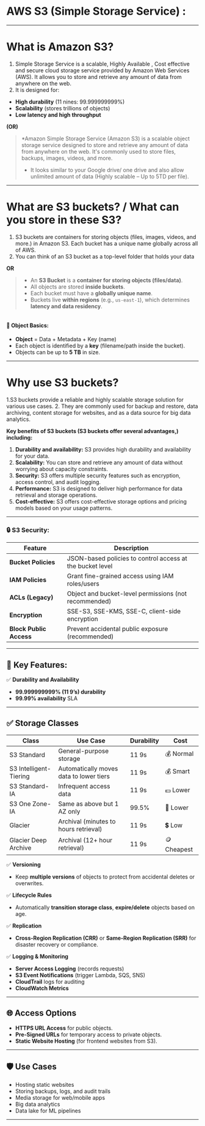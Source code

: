 # AWS S3  (Simple Storage Service) :
------------------------------------
# What is Amazon S3?
1. Simple Storage Service is a scalable, Highly Available , Cost effective and secure cloud storage service provided by Amazon Web Services (AWS). It allows you to store and retrieve any amount of data from anywhere on the web.
2. It is designed for:
 - **High durability** (11 nines: 99.999999999%)
 - **Scalability** (stores trillions of objects)
 - **Low latency and high throughput**

**(OR)**
> *Amazon Simple Storage Service (Amazon S3) is a scalable object storage service designed to store and retrieve any amount of data from anywhere on the web. It's commonly used to store files, backups, images, videos, and more.
> * It looks similar to your Google drive/ one drive and also allow unlimited amount of data (Highly scalable – Up to 5TD per file).

---
# What are S3 buckets? / What can you store in these S3?
1. S3 buckets are containers for storing objects (files, images, videos, and more.) in Amazon S3. Each bucket has a unique name globally across all of AWS. 
2. You can think of an S3 bucket as a top-level folder that holds your data

**OR**
> * An **S3 Bucket** is a **container for storing objects (files/data)**.
> * All objects are stored **inside buckets**.
> * Each bucket must have a **globally unique name**.
> * Buckets live **within regions** (e.g., `us-east-1`), which determines **latency and data residency**.

<img>


#### 🧾 Object Basics:
* **Object** = Data + Metadata + Key (name)
* Each object is identified by a **key** (filename/path inside the bucket).
* Objects can be up to **5 TB** in size.
---
# Why use S3 buckets?
1.S3 buckets provide a reliable and highly scalable storage solution for various use cases.
2. They are commonly used for backup and restore, data archiving, content storage for websites, and as a data source for big data analytics.

**Key benefits of S3 buckets (S3 buckets offer several advantages,) including:**
1. **Durability and availability:** S3 provides high durability and availability for your data.
2. **Scalability:** You can store and retrieve any amount of data without worrying about capacity constraints.
3. **Security:** S3 offers multiple security features such as encryption, access control, and audit logging.
4. **Performance:** S3 is designed to deliver high performance for data retrieval and storage operations.
5. **Cost-effective:** S3 offers cost-effective storage options and pricing models based on your usage patterns.

---
### 🔒 S3 Security:
| Feature                 | Description                                               |
| ----------------------- | --------------------------------------------------------- |
| **Bucket Policies**     | JSON-based policies to control access at the bucket level |
| **IAM Policies**        | Grant fine-grained access using IAM roles/users           |
| **ACLs (Legacy)**       | Object and bucket-level permissions (not recommended)     |
| **Encryption**          | SSE-S3, SSE-KMS, SSE-C, client-side encryption            |
| **Block Public Access** | Prevent accidental public exposure (recommended)          |

---
## 🚀 Key Features:
✅ **Durability and Availability**

* **99.999999999% (11 9’s) durability**
* **99.99% availability** SLA
---
## ✅ **Storage Classes**
| Class                  | Use Case                                | Durability | Cost        |
| ---------------------- | --------------------------------------- | ---------- | ----------- |
| S3 Standard            | General-purpose storage                 | 11 9s      | 💰 Normal   |
| S3 Intelligent-Tiering | Automatically moves data to lower tiers | 11 9s      | 💰 Smart    |
| S3 Standard-IA         | Infrequent access data                  | 11 9s      | 💵 Lower    |
| S3 One Zone-IA         | Same as above but 1 AZ only             | 99.5%      | 💸 Lower    |
| Glacier                | Archival (minutes to hours retrieval)   | 11 9s      | 💲 Low      |
| Glacier Deep Archive   | Archival (12+ hour retrieval)           | 11 9s      | 🪙 Cheapest |

✅ **Versioning**
* Keep **multiple versions** of objects to protect from accidental deletes or overwrites.

✅ **Lifecycle Rules**
* Automatically **transition storage class**, **expire/delete** objects based on age.

✅ **Replication**
* **Cross-Region Replication (CRR)** or **Same-Region Replication (SRR)** for disaster recovery or compliance.

✅ **Logging & Monitoring**
* **Server Access Logging** (records requests)
* **S3 Event Notifications** (trigger Lambda, SQS, SNS)
* **CloudTrail** logs for auditing
* **CloudWatch Metrics**

---
## 🌐 Access Options
* **HTTPS URL Access** for public objects.
* **Pre-Signed URLs** for temporary access to private objects.
* **Static Website Hosting** (for frontend websites from S3).
---
## 🛡️ Use Cases
* Hosting static websites
* Storing backups, logs, and audit trails
* Media storage for web/mobile apps
* Big data analytics
* Data lake for ML pipelines
---
